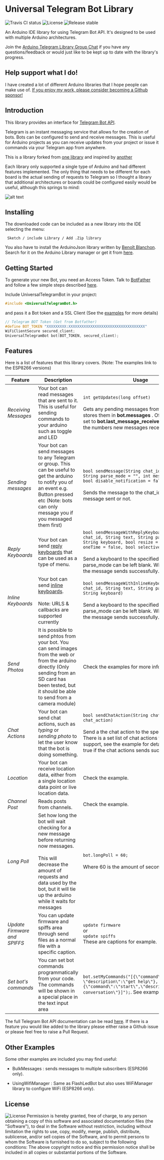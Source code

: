 # Universal Telegram Bot Library

![Travis CI status](https://api.travis-ci.org/witnessmenow/Universal-Arduino-Telegram-Bot.svg?branch=master)
![License](https://img.shields.io/github/license/witnessmenow/Universal-Arduino-Telegram-Bot)
![Release stable](https://badgen.net/github/release/witnessmenow/Universal-Arduino-Telegram-Bot/stable)

An Arduino IDE library for using Telegram Bot API. It's designed to be used with multiple Arduino architectures.

Join the [Arduino Telegram Library Group Chat](https://t.me/arduino_telegram_library) if you have any questions/feedback or would just like to be kept up to date with the library's progress.

## Help support what I do!

I have created a lot of different Arduino libraries that I hope people can make use of. [If you enjoy my work, please consider becoming a Github sponsor!](https://github.com/sponsors/witnessmenow/)

## Introduction

This library provides an interface for [Telegram Bot API](https://core.telegram.org/bots/api).

Telegram is an instant messaging service that allows for the creation of bots. Bots can be configured to send and receive messages. This is useful for Arduino projects as you can receive updates from your project or issue it commands via your Telegram app from anywhere.

This is a library forked from [one library](https://github.com/Gianbacchio/ESP8266-TelegramBot) and inspired by [another](https://github.com/CasaJasmina/TelegramBot-Library)

Each library only supported a single type of Arduino and had different features implemented. The only thing that needs to be different for each board is the actual sending of requests to Telegram so I thought a library that additional architectures or boards could be configured easily would be useful, although this springs to mind:

![alt text](https://imgs.xkcd.com/comics/standards.png "standards")

## Installing

The downloaded code can be included as a new library into the IDE selecting the menu:

```
 Sketch / include Library / Add .Zip library
```

You also have to install the ArduinoJson library written by [Benoît Blanchon](https://github.com/bblanchon). Search for it on the Arduino Library manager or get it from [here](https://github.com/bblanchon/ArduinoJson).

## Getting Started

To generate your new Bot, you need an Access Token. Talk to [BotFather](https://telegram.me/botfather) and follow a few simple steps described [here](https://core.telegram.org/bots#botfather).

Include UniversalTelegramBot in your project:

```ino
#include <UniversalTelegramBot.h>
```

and pass it a Bot token and a SSL Client (See the [examples](https://github.com/witnessmenow/Universal-Arduino-Telegram-Bot/tree/master/examples) for more details)

```ino
// Telegram BOT Token (Get from Botfather)
#define BOT_TOKEN "XXXXXXXXX:XXXXXXXXXXXXXXXXXXXXXXXXXXXXXXXXXXX"
WiFiClientSecure secured_client;
UniversalTelegramBot bot(BOT_TOKEN, secured_client);
```

## Features

Here is a list of features that this library covers. (Note: The examples link to the ESP8266 versions)

| Feature                      | Description                                                                                                                                                                                                                                                                                                                  | Usage                                                                                                                                                                                                                                                                                                        | Example                                                                                                                                                                                                                                                                                                                                                                                                                                                                     |
| ---------------------------- | ---------------------------------------------------------------------------------------------------------------------------------------------------------------------------------------------------------------------------------------------------------------------------------------------------------------------------- | ------------------------------------------------------------------------------------------------------------------------------------------------------------------------------------------------------------------------------------------------------------------------------------------------------------ | --------------------------------------------------------------------------------------------------------------------------------------------------------------------------------------------------------------------------------------------------------------------------------------------------------------------------------------------------------------------------------------------------------------------------------------------------------------------------- |
| _Receiving Messages_         | Your bot can read messages that are sent to it. This is useful for sending commands to your arduino such as toggle and LED                                                                                                                                                                                                   | `int getUpdates(long offset)` <br><br> Gets any pending messages from Telegram and stores them in **bot.messages** . Offset should be set to **bot.last_message_received** + 1. Returns the numbers new messages received.                                                                                   | [FlashLED](https://github.com/witnessmenow/Universal-Arduino-Telegram-Bot/blob/master/examples/ESP8266/FlashLED/FlashLED.ino) or any other example                                                                                                                                                                                                                                                                                                                          |
| _Sending messages_           | Your bot can send messages to any Telegram or group. This can be useful to get the arduino to notify you of an event e.g. Button pressed etc (Note: bots can only message you if you messaged them first)                                                                                                                    | `bool sendMessage(String chat_id, String text, String parse_mode = "", int message_id = 0, bool disable_notification = false)` <br><br> Sends the message to the chat_id. Returns if the message sent or not.                                                                                                                                                       | [EchoBot](https://github.com/witnessmenow/Universal-Arduino-Telegram-Bot/blob/master/examples/ESP8266/EchoBot/EchoBot.ino#L51) or any other example                                                                                                                                                                                                                                                                                                                         |
| _Reply Keyboards_            | Your bot can send [reply keyboards](https://camo.githubusercontent.com/2116a60fa614bf2348074a9d7148f7d0a7664d36/687474703a2f2f692e696d6775722e636f6d2f325268366c42672e6a70673f32) that can be used as a type of menu.                                                                                                        | `bool sendMessageWithReplyKeyboard(String chat_id, String text, String parse_mode, String keyboard, bool resize = false, bool oneTime = false, bool selective = false)` <br><br> Send a keyboard to the specified chat_id. parse_mode can be left blank. Will return true if the message sends successfully. | [ReplyKeyboard](https://github.com/witnessmenow/Universal-Arduino-Telegram-Bot/blob/master/examples/ESP8266/CustomKeyboard/ReplyKeyboardMarkup/ReplyKeyboardMarkup.ino)                                                                                                                                                                                                                                                                                                     |
| _Inline Keyboards_           | Your bot can send [inline keyboards](https://camo.githubusercontent.com/55dde972426e5bc77120ea17a9c06bff37856eb6/68747470733a2f2f636f72652e74656c656772616d2e6f72672f66696c652f3831313134303939392f312f324a536f55566c574b61302f346661643265323734336463386564613034). <br><br>Note: URLS & callbacks are supported currently | `bool sendMessageWithInlineKeyboard(String chat_id, String text, String parse_mode, String keyboard)` <br><br> Send a keyboard to the specified chat_id. parse_mode can be left blank. Will return true if the message sends successfully.                                                                   | [InlineKeyboard](https://github.com/witnessmenow/Universal-Arduino-Telegram-Bot/blob/master/examples/ESP8266/CustomKeyboard/InlineKeyboardMarkup/InlineKeyboardMarkup.ino)                                                                                                                                                                                                                                                                                                  |
| _Send Photos_                | It is possible to send phtos from your bot. You can send images from the web or from the arduino directly (Only sending from an SD card has been tested, but it should be able to send from a camera module)                                                                                                                 | Check the examples for more info                                                                                                                                                                                                                                                                             | [From URL](https://github.com/witnessmenow/Universal-Arduino-Telegram-Bot/blob/master/examples/ESP8266/SendPhoto/PhotoFromURL/PhotoFromURL.ino)<br><br>[Binary from SD](https://github.com/witnessmenow/Universal-Arduino-Telegram-Bot/blob/master/examples/ESP8266/SendPhoto/PhotoFromSD/PhotoFromSD.ino)<br><br>[From File Id](https://github.com/witnessmenow/Universal-Arduino-Telegram-Bot/blob/master/examples/ESP8266/SendPhoto/PhotoFromFileID/PhotoFromFileID.ino) |
| _Chat Actions_               | Your bot can send chat actions, such as _typing_ or _sending photo_ to let the user know that the bot is doing something.                                                                                                                                                                                                    | `bool sendChatAction(String chat_id, String chat_action)` <br><br> Send a the chat action to the specified chat_id. There is a set list of chat actions that Telegram support, see the example for details. Will return true if the chat actions sends successfully.                                         |
| _Location_                   | Your bot can receive location data, either from a single location data point or live location data.                                                                                                                                                                                                                          | Check the example.                                                                                                                                                                                                                                                                                           | [Location](https://github.com/witnessmenow/Universal-Arduino-Telegram-Bot/tree/master/examples/ESP8266/Location/Location.ino)                                                                                                                                                                                                                                                                                                                                               |
| _Channel Post_               | Reads posts from channels.                                                                                                                                                                                                                                                                                                   | Check the example.                                                                                                                                                                                                                                                                                           | [ChannelPost](https://github.com/witnessmenow/Universal-Arduino-Telegram-Bot/tree/master/examples/ESP8266/ChannelPost/ChannelPost.ino)                                                                                                                                                                                                                                                                                                                                      |
| _Long Poll_                  | Set how long the bot will wait checking for a new message before returning now messages. <br><br> This will decrease the amount of requests and data used by the bot, but it will tie up the arduino while it waits for messages                                                                                             | `bot.longPoll = 60;` <br><br> Where 60 is the amount of seconds it should wait                                                                                                                                                                                                                               | [LongPoll](https://github.com/witnessmenow/Universal-Arduino-Telegram-Bot/tree/master/examples/ESP8266/LongPoll/LongPoll.ino)                                                                                                                                                                                                                                                                                                                                               |
| _Update Firmware and SPIFFS_ | You can update firmware and spiffs area through send files as a normal file with a specific caption.                                                                                                                                                                                                                         | `update firmware` <br>or<br>`update spiffs`<br> These are captions for example.                                                                                                                                                                                                                              | [telegramOTA](https://github.com/solcer/Universal-Arduino-Telegram-Bot/blob/master/examples/ESP32/telegramOTA/telegramOTA.ino)                                                                                                                                                                                                                                                                                                                                              | ``` |
| _Set bot's commands_         | You can set bot commands programmatically from your code. The commands will be shown in a special place in the text input area                                                                                                                                                                                               | `bot.setMyCommands("[{\"command\":\"help\", \"description\":\"get help\"},{\"command\":\"start\",\"description\":\"start conversation\"}]");`. See examples                                                                                                                                                  | [SetMyCommands](examples/ESP8266/SetMyCommands/SetMyCommands.ino)                                                                                                                                                                                                                                                                                                                                                                                                           |

The full Telegram Bot API documentation can be read [here](https://core.telegram.org/bots/api). If there is a feature you would like added to the library please either raise a Github issue or please feel free to raise a Pull Request.

## Other Examples

Some other examples are included you may find useful:

- BulkMessages : sends messages to multiple subscribers (ESP8266 only).

- UsingWifiManager : Same as FlashLedBot but also uses WiFiManager library to configure WiFi (ESP8266 only).

## License

![License](https://img.shields.io/github/license/witnessmenow/Universal-Arduino-Telegram-Bot)
Permission is hereby granted, free of charge, to any person obtaining a copy of this software and associated documentation files (the "Software"), to deal in the Software without restriction, including without limitation the rights to use, copy, modify, merge, publish, distribute, sublicense, and/or sell copies of the Software, and to permit persons to whom the Software is furnished to do so, subject to the following conditions:
The above copyright notice and this permission notice shall be included in all copies or substantial portions of the Software.

